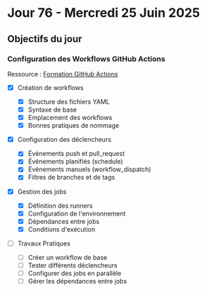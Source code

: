 # Jour 76 - Mercredi 25 Juin 2025

## Objectifs du jour

### Configuration des Workflows GitHub Actions

Ressource : [Formation GitHub Actions](https://github.com/HachemiH/formation-github-actions)

- [x] Création de workflows

  - [x] Structure des fichiers YAML
  - [x] Syntaxe de base
  - [x] Emplacement des workflows
  - [x] Bonnes pratiques de nommage

- [x] Configuration des déclencheurs

  - [x] Événements push et pull_request
  - [x] Événements planifiés (schedule)
  - [x] Événements manuels (workflow_dispatch)
  - [x] Filtres de branches et de tags

- [x] Gestion des jobs

  - [x] Définition des runners
  - [x] Configuration de l'environnement
  - [x] Dépendances entre jobs
  - [x] Conditions d'exécution

- [ ] Travaux Pratiques
  - [ ] Créer un workflow de base
  - [ ] Tester différents déclencheurs
  - [ ] Configurer des jobs en parallèle
  - [ ] Gérer les dépendances entre jobs
